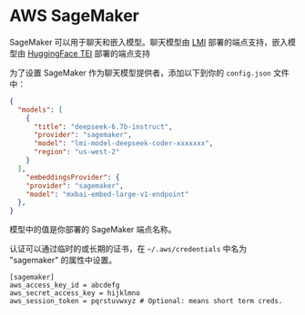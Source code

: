 # AWS SageMaker

SageMaker 可以用于聊天和嵌入模型。聊天模型由 [LMI](https://docs.djl.ai/docs/serving/serving/docs/lmi/index.html) 部署的端点支持，嵌入模型由 [HuggingFace TEI](https://huggingface.co/blog/sagemaker-huggingface-embedding) 部署的端点支持


为了设置 SageMaker 作为聊天模型提供者，添加以下到你的 `config.json` 文件中：

```json title="config.json"
{
  "models": [
    {
      "title": "deepseek-6.7b-instruct",
      "provider": "sagemaker",
      "model": "lmi-model-deepseek-coder-xxxxxxx",
      "region": "us-west-2"
    }
  ],
    "embeddingsProvider": {
    "provider": "sagemaker",
    "model": "mxbai-embed-large-v1-endpoint"
  },
}
```

模型中的值是你部署的 SageMaker 端点名称。

认证可以通过临时的或长期的证书，在 `~/.aws/credentials` 中名为 "sagemaker" 的属性中设置。

```title="~/.aws/credentials
[sagemaker]
aws_access_key_id = abcdefg
aws_secret_access_key = hijklmno
aws_session_token = pqrstuvwxyz # Optional: means short term creds.
```
